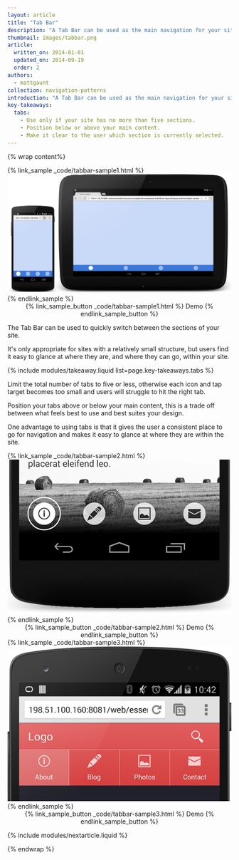 ```yaml
---
layout: article
title: "Tab Bar"
description: "A Tab Bar can be used as the main navigation for your site. It gives the user visibility of the main sections of your site as well as an easy way to identify where they are within your web app."
thumbnail: images/tabbar.png
article:
  written_on: 2014-01-01
  updated_on: 2014-09-19
  order: 2
authors:
  - mattgaunt
collection: navigation-patterns
introduction: "A Tab Bar can be used as the main navigation for your site. It gives the user visibility of the main sections of your site as well as an easy way to identify where they are within your web app."
key-takeaways:
  tabs:
    - Use only if your site has no more than five sections.
    - Position below or above your main content.
    - Make it clear to the user which section is currently selected.
---
```


{% wrap content%}

<div class="g-medium--2 g-medium--last g-wide--3">
  {% link_sample _code/tabbar-sample1.html %}
    <img src="images/tabbar.png">
  {% endlink_sample %}

  <div style="text-align:center;">
    {% link_sample_button _code/tabbar-sample1.html %}
      Demo
    {% endlink_sample_button %}
  </div>
</div>

<div style="clear: both;"></div>

The Tab Bar can be used to quickly switch between the sections of your site.

It's only appropriate for sites with a relatively small structure, but users find it easy to glance at where they are, and where they can go, within your site.

{% include modules/takeaway.liquid list=page.key-takeaways.tabs %}

Limit the total number of tabs to five or less, otherwise each icon and tap target becomes too small and users will struggle to hit the right tab.

Position your tabs above or below your main content, this is a trade off between what feels best to use and best suites your design.

One advantage to using tabs is that it gives the user a consistent place to go for navigation and makes it easy to glance at where they are within the site.

<div class="g-medium--2 g-medium--last g-wide--3">
  <div class="g--half">
    {% link_sample _code/tabbar-sample2.html %}
      <img src="images/tabbar-alt-1.png">
    {% endlink_sample %}
    <div style="text-align:center;">
      {% link_sample_button _code/tabbar-sample2.html %}
        Demo
      {% endlink_sample_button %}
    </div>
  </div>

  <div class="g--half g--last">
    {% link_sample _code/tabbar-sample3.html %}
      <img src="images/tabbar-alt-2.png">
    {% endlink_sample %}
    <div style="text-align:center;">
      {% link_sample_button _code/tabbar-sample3.html %}
        Demo
      {% endlink_sample_button %}
    </div>
  </div>
</div>

<div style="clear: both;"></div>

{% include modules/nextarticle.liquid %}

{% endwrap %}
